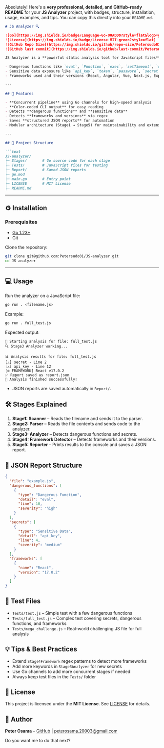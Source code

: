 Absolutely! Here's a **very professional, detailed, and GitHub-ready README** for your **JS Analyzer** project, with badges, structure, installation, usage, examples, and tips. You can copy this directly into your `README.md`.


````markdown
# JS Analyzer 🔍

![Go](https://img.shields.io/badge/Language-Go-00ADD8?style=flat&logo=go)
![License](https://img.shields.io/badge/License-MIT-green?style=flat)
![GitHub Repo Size](https://img.shields.io/github/repo-size/Petersudo01/JS-analyzer?style=flat)
![GitHub last commit](https://img.shields.io/github/last-commit/Petersudo01/JS-analyzer?style=flat)

JS Analyzer is a **powerful static analysis tool for JavaScript files** built in **Go**. It helps developers, security engineers, and auditors detect:

- Dangerous functions like `eval`, `Function`, `exec`, `setTimeout`, `setInterval`
- Sensitive data exposure like `api_key`, `token`, `password`, `secret`, `PRIVATE_KEY`
- Frameworks used and their versions (React, Angular, Vue, Next.js, Express)

---

## 🚀 Features

- **Concurrent pipeline** using Go channels for high-speed analysis
- **Color-coded CLI output** for easy reading
- Detects **dangerous functions** and **sensitive data**
- Detects **frameworks and versions** via regex
- Saves **structured JSON reports** for automation
- Modular architecture (Stage1 → Stage5) for maintainability and extensibility

---

## 📁 Project Structure

```text
JS-analyzer/
├─ Stages/       # Go source code for each stage
├─ Tests/        # JavaScript files for testing
├─ Report/       # Saved JSON reports
├─ go.mod
├─ main.go       # Entry point
├─ LICENSE       # MIT License
├─ README.md
````

---

## ⚙️ Installation

### Prerequisites

* [Go 1.23+](https://golang.org/dl/)
* Git

Clone the repository:

```bash
git clone git@github.com:Petersudo01/JS-analyzer.git
cd JS-analyzer
```

---

## 💻 Usage

Run the analyzer on a JavaScript file:

```bash
go run . <filename.js>
```

Example:

```bash
go run . full_test.js
```

Expected output:

```
🚀 Starting analysis for file: full_test.js
🔍 Stage3 Analyzer working...

📊 Analysis results for file: full_test.js
[⚠️] secret - Line 2
[⚠️] api_key - Line 12
[⚙️ FRAMEWORK] React v17.0.2
✅ Report saved as report.json
🚀 Analysis finished successfully!
```

* JSON reports are saved automatically in `Report/`.


## 🛠 Stages Explained

1. **Stage1: Scanner** – Reads the filename and sends it to the parser.
2. **Stage2: Parser** – Reads the file contents and sends code to the analyzer.
3. **Stage3: Analyzer** – Detects dangerous functions and secrets.
4. **Stage4: Framework Detector** – Detects frameworks and their versions.
5. **Stage5: Reporter** – Prints results to the console and saves a JSON report.


## 📄 JSON Report Structure

```json
{
  "file": "example.js",
  "dangerous_functions": [
    {
      "type": "Dangerous Function",
      "detail": "eval",
      "line": 10,
      "severity": "high"
    }
  ],
  "secrets": [
    {
      "type": "Sensitive Data",
      "detail": "api_key",
      "line": 4,
      "severity": "medium"
    }
  ],
  "frameworks": [
    {
      "name": "React",
      "version": "17.0.2"
    }
  ]
}
```


## 🧪 Test Files

* `Tests/test.js` – Simple test with a few dangerous functions
* `Tests/full_test.js` – Complex test covering secrets, dangerous functions, and frameworks
* `Tests/mega_challenge.js` – Real-world challenging JS file for full analysis


## 💡 Tips & Best Practices

* Extend `Stage4Framework` regex patterns to detect more frameworks
* Add more keywords in `Stage3Analyzer` for new secrets
* Use Go channels to add more concurrent stages if needed
* Always keep test files in the `Tests/` folder


## 📝 License

This project is licensed under the **MIT License**. See [LICENSE](LICENSE) for details.


## 👤 Author

**Peter Osama** – [GitHub](https://github.com/Petersudo01) | [peterosama.20003@gmail.com](mailto:peterosama.20003@gmail.com)


Do you want me to do that next?
```
